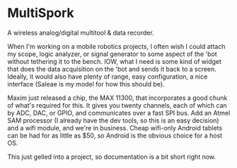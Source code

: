 MultiSpork
==========

A wireless analog/digital multitool &amp; data recorder.

When I'm working on a mobile robotics projects, I often wish I could attach my scope, logic analyzer, or signal generator to some aspect of the 'bot without tethering it to the bench. IOW, what I need is some kind of widget that does the data acquisition on the 'bot and sends it back to a screen. Ideally, it would also have plenty of range, easy configuration, a nice interface (Saleae is my model for how this should be). 

Maxim just released a chip, the MAX 11300, that incorporates a good chunk of what's required for this. It gives you twenty channels, each of which can by ADC, DAC, or GPIO, and communicates over a fast SPI bus. Add an Atmel SAM processor (I already have the dev tools, so this is an easy decision) and a wifi module, and we're in business. Cheap wifi-only Android tablets can be had for as little as $50, so Android is the obvious choice for a host OS. 

This just gelled into a project, so documentation is a bit short right now.
